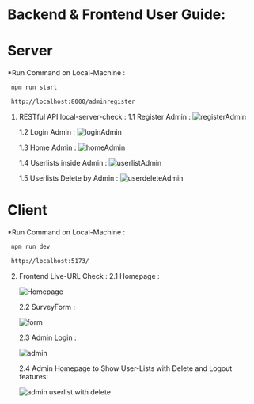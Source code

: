 # Backend & Frontend User Guide:

# Server
*Run Command on Local-Machine :
 ```sh
  npm run start
  ```
 ```sh
  http://localhost:8000/adminregister
  ```


1. RESTful API local-server-check :
   1.1 Register Admin :
   ![registerAdmin](https://github.com/Gaurav8757/Survey/assets/94515205/f15e83d9-716f-4f02-b27e-213fbf04c195)

   1.2 Login Admin :
    ![loginAdmin](https://github.com/Gaurav8757/Survey/assets/94515205/0cb052eb-a063-4c4b-b634-5734807944ef)

   1.3 Home Admin :
    ![homeAdmin](https://github.com/Gaurav8757/Survey/assets/94515205/08a02b6f-d99f-405e-91e3-5254d9a5da00)

   1.4 Userlists inside Admin :
    ![userlistAdmin](https://github.com/Gaurav8757/Survey/assets/94515205/f3bd9ccd-9bfe-4acd-8b81-54988d17f0ba)

   1.5 Userlists Delete by Admin :
     ![userdeleteAdmin](https://github.com/Gaurav8757/Survey/assets/94515205/8747ee11-19ef-4000-b459-f16a6f9cd7fd)



# Client
*Run Command on Local-Machine :
 ```sh
  npm run dev
  ```
 ```sh
  http://localhost:5173/
  ```


2. Frontend Live-URL Check :
   2.1 Homepage :
   
    ![Homepage](https://github.com/Gaurav8757/Survey/assets/94515205/8114f44a-c684-4e09-bf32-a94a52201f81)

   2.2 SurveyForm :

    ![form](https://github.com/Gaurav8757/Survey/assets/94515205/a917b4b4-de5e-4788-9029-0b2a2dc7b3b5)

   2.3 Admin Login :

    ![admin](https://github.com/Gaurav8757/Survey/assets/94515205/538ad486-03db-493e-a7ad-9f226981d194)


   2.4 Admin Homepage to Show User-Lists with Delete and Logout features:

   ![admin userlist with delete](https://github.com/Gaurav8757/Survey/assets/94515205/fe670b74-3323-4bac-be7d-ea58125ff827)









   
